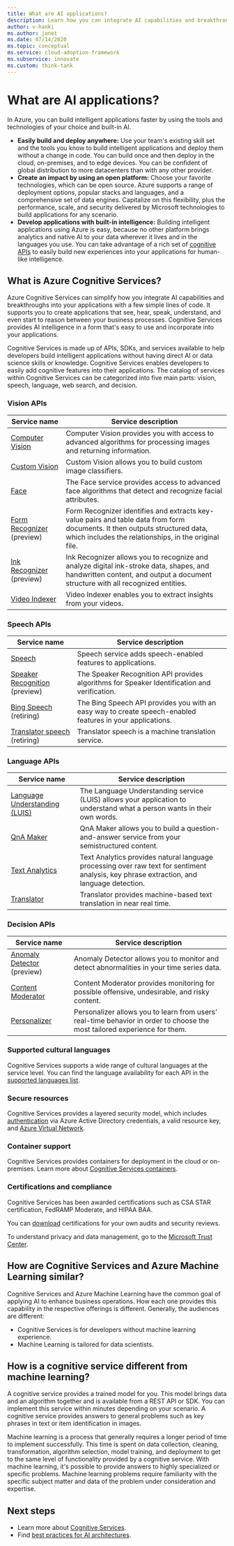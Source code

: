 ```yaml
---
title: What are AI applications?
description: Learn how you can integrate AI capabilities and breakthroughs into your applications with Azure Cognitive Services.
author: v-hanki
ms.author: janet
ms.date: 07/14/2020
ms.topic: conceptual
ms.service: cloud-adoption-framework
ms.subservice: innovate
ms.custom: think-tank
---
```


# What are AI applications?

In Azure, you can build intelligent applications faster by using the tools and technologies of your choice and built-in AI.

- **Easily build and deploy anywhere:** Use your team's existing skill set and the tools you know to build intelligent applications and deploy them without a change in code. You can build once and then deploy in the cloud, on-premises, and to edge devices. You can be confident of global distribution to more datacenters than with any other provider.
- **Create an impact by using an open platform:** Choose your favorite technologies, which can be open source. Azure supports a range of deployment options, popular stacks and languages, and a comprehensive set of data engines. Capitalize on this flexibility, plus the performance, scale, and security delivered by Microsoft technologies to build applications for any scenario.
- **Develop applications with built-in intelligence:** Building intelligent applications using Azure is easy, because no other platform brings analytics and native AI to your data wherever it lives and in the languages you use. You can take advantage of a rich set of [cognitive APIs](https://azure.microsoft.com/services/cognitive-services/) to easily build new experiences into your applications for human-like intelligence.

## What is Azure Cognitive Services?

Azure Cognitive Services can simplify how you integrate AI capabilities and breakthroughs into your applications with a few simple lines of code. It supports you to create applications that see, hear, speak, understand, and even start to reason between your business processes. Cognitive Services provides AI intelligence in a form that's easy to use and incorporate into your applications.

Cognitive Services is made up of APIs, SDKs, and services available to help developers build intelligent applications without having direct AI or data science skills or knowledge. Cognitive Services enables developers to easily add cognitive features into their applications. The catalog of services within Cognitive Services can be categorized into five main parts: vision, speech, language, web search, and decision.

### Vision APIs

| Service name | Service description |
| --- | --- |
| [Computer Vision](/azure/cognitive-services/computer-vision/) | Computer Vision provides you with access to advanced algorithms for processing images and returning information. |
| [Custom Vision](/azure/cognitive-services/custom-vision-service/home) | Custom Vision allows you to build custom image classifiers. |
| [Face](/azure/cognitive-services/face/) | The Face service provides access to advanced face algorithms that detect and recognize facial attributes. |
| [Form Recognizer](/azure/cognitive-services/form-recognizer/) (preview) | Form Recognizer identifies and extracts key-value pairs and table data from form documents. It then outputs structured data, which includes the relationships, in the original file. |
| [Ink Recognizer](/azure/cognitive-services/ink-recognizer/) (preview) | Ink Recognizer allows you to recognize and analyze digital ink-stroke data, shapes, and handwritten content, and output a document structure with all recognized entities. |
| [Video Indexer](/azure/cognitive-services/video-indexer/video-indexer-overview) | Video Indexer enables you to extract insights from your videos. |

### Speech APIs

| Service name | Service description |
| --- | --- |
| [Speech](/azure/cognitive-services/speech-service/) | Speech service adds speech-enabled features to applications. |
| [Speaker Recognition](/azure/cognitive-services/speaker-recognition/home "Speaker Recognition API") (preview) | The Speaker Recognition API provides algorithms for Speaker Identification and verification. |
| [Bing Speech](/azure/cognitive-services/speech/home) (retiring) | The Bing Speech API provides you with an easy way to create speech-enabled features in your applications. |
| [Translator speech](/azure/cognitive-services/translator-speech/) (retiring) | Translator speech is a machine translation service. |

### Language APIs

| Service name | Service description |
|--|--|
| [Language Understanding (LUIS)](/azure/cognitive-services/luis/) | The Language Understanding service (LUIS) allows your application to understand what a person wants in their own words. |
| [QnA Maker](/azure/cognitive-services/qnamaker/index "QnA Maker") | QnA Maker allows you to build a question-and-answer service from your semistructured content. |
| [Text Analytics](/azure/cognitive-services/text-analytics/) | Text Analytics provides natural language processing over raw text for sentiment analysis, key phrase extraction, and language detection. |
| [Translator](/azure/cognitive-services/translator/) | Translator provides machine-based text translation in near real time. |

### Decision APIs

| Service name | Service description |
| --- | --- |
| [Anomaly Detector](/azure/cognitive-services/anomaly-detector/) (preview) | Anomaly Detector allows you to monitor and detect abnormalities in your time series data. |
| [Content Moderator](/azure/cognitive-services/content-moderator/overview "Content Moderator") | Content Moderator provides monitoring for possible offensive, undesirable, and risky content. |
| [Personalizer](/azure/cognitive-services/personalizer/) | Personalizer allows you to learn from users' real-time behavior in order to choose the most tailored experience for them. |

### Supported cultural languages

Cognitive Services supports a wide range of cultural languages at the service level. You can find the language availability for each API in the [supported languages list](/azure/cognitive-services/language-support).

### Secure resources

Cognitive Services provides a layered security model, which includes [authentication](/azure/cognitive-services/authentication) via Azure Active Directory credentials, a valid resource key, and [Azure Virtual Network](/azure/cognitive-services/cognitive-services-virtual-networks).

### Container support

Cognitive Services provides containers for deployment in the cloud or on-premises. Learn more about [Cognitive Services containers](/azure/cognitive-services/cognitive-services-container-support).

<!-- docutune:casing "HIPAA BAA" "CSA STAR" -->

### Certifications and compliance

Cognitive Services has been awarded certifications such as CSA STAR certification, FedRAMP Moderate, and HIPAA BAA.

You can [download](https://gallery.technet.microsoft.com/Overview-of-Azure-c1be3942) certifications for your own audits and security reviews.

To understand privacy and data management, go to the [Microsoft Trust Center](https://servicetrust.microsoft.com/).

## How are Cognitive Services and Azure Machine Learning similar?

Cognitive Services and Azure Machine Learning have the common goal of applying AI to enhance business operations. How each one provides this capability in the respective offerings is different. Generally, the audiences are different:

- Cognitive Services is for developers without machine learning experience.
- Machine Learning is tailored for data scientists.

## How is a cognitive service different from machine learning?

A cognitive service provides a trained model for you. This model brings data and an algorithm together and is available from a REST API or SDK. You can implement this service within minutes depending on your scenario. A cognitive service provides answers to general problems such as key phrases in text or item identification in images.

Machine learning is a process that generally requires a longer period of time to implement successfully. This time is spent on data collection, cleaning, transformation, algorithm selection, model training, and deployment to get to the same level of functionality provided by a cognitive service. With machine learning, it's possible to provide answers to highly specialized or specific problems. Machine learning problems require familiarity with the specific subject matter and data of the problem under consideration and expertise.

## Next steps

- Learn more about [Cognitive Services](/azure/cognitive-services/).
- Find [best practices for AI architectures](/azure/architecture/solution-ideas/articles/ai-at-the-edge).
